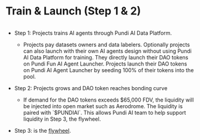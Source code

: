 # Train & Launch (Step 1 & 2)

<figure><img src="../../.gitbook/assets/Screenshot 2024-12-14 at 7.55.43 PM.png" alt=""><figcaption></figcaption></figure>

*   Step 1: Projects trains AI agents through Pundi AI Data Platform.&#x20;

    * Projects pay datasets owners and data labelers. Optionally projects can also launch with their own AI agents design without using Pundi AI Data Platform for training. They directly launch their DAO tokens on Pundi Fun AI Agent Launcher. Projects launch their DAO tokens on Pundi AI Agent Launcher by seeding 100% of their tokens into the pool.


*   Step 2: Projects grows and DAO token reaches bonding curve

    * If demand for the DAO tokens exceeds $65,000 FDV, the liquidity will be injected into open market such as Aerodrome. The liquidity is paired with `$PUNDIAI`. This allows Pundi AI team to help support liquidity in Step 3, the flywheel.


* Step 3: is the [flywheel](flywheel-step-3.md).
